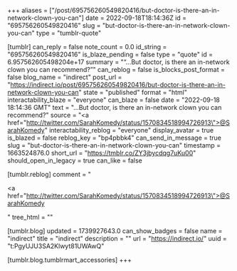 +++
aliases = ["/post/695756260549820416/but-doctor-is-there-an-in-network-clown-you-can"]
date = 2022-09-18T18:14:36Z
id = "695756260549820416"
slug = "but-doctor-is-there-an-in-network-clown-you-can"
type = "tumblr-quote"

[tumblr]
can_reply = false
note_count = 0.0
id_string = "695756260549820416"
is_blaze_pending = false
type = "quote"
id = 6.957562605498204e+17
summary = "“…But doctor, is there an in-network clown you can recommend?”"
can_reblog = false
is_blocks_post_format = false
blog_name = "indirect"
post_url = "https://indirect.io/post/695756260549820416/but-doctor-is-there-an-in-network-clown-you-can"
state = "published"
format = "html"
interactability_blaze = "everyone"
can_blaze = false
date = "2022-09-18 18:14:36 GMT"
text = "&hellip;But doctor, is there an in-network clown you can recommend?"
source = "<a href=\"http://twitter.com/SarahKomedy/status/1570834518994726913\">@SarahKomedy</a>"
interactability_reblog = "everyone"
display_avatar = true
is_blazed = false
reblog_key = "bp4pbbk4"
can_send_in_message = true
slug = "but-doctor-is-there-an-in-network-clown-you-can"
timestamp = 1663524876.0
short_url = "https://tmblr.co/ZY3jbycdqg7uKu00"
should_open_in_legacy = true
can_like = false

[tumblr.reblog]
comment = "<p><a href=\"http://twitter.com/SarahKomedy/status/1570834518994726913\">@SarahKomedy</a></p>"
tree_html = ""

[tumblr.blog]
updated = 1739927643.0
can_show_badges = false
name = "indirect"
title = "indirect"
description = ""
url = "https://indirect.io/"
uuid = "t:PgyUJU3SA2Klwyt81UWAwQ"

[tumblr.blog.tumblrmart_accessories]
+++
